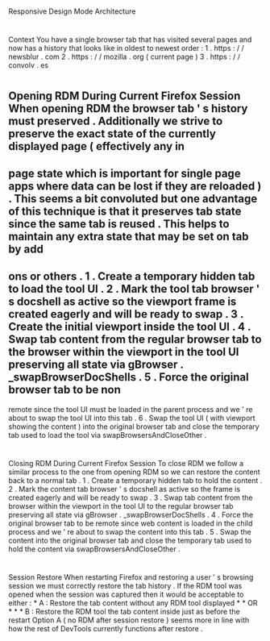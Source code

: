#
Responsive
Design
Mode
Architecture
#
#
Context
You
have
a
single
browser
tab
that
has
visited
several
pages
and
now
has
a
history
that
looks
like
in
oldest
to
newest
order
:
1
.
https
:
/
/
newsblur
.
com
2
.
https
:
/
/
mozilla
.
org
(
current
page
)
3
.
https
:
/
/
convolv
.
es
#
#
Opening
RDM
During
Current
Firefox
Session
When
opening
RDM
the
browser
tab
'
s
history
must
preserved
.
Additionally
we
strive
to
preserve
the
exact
state
of
the
currently
displayed
page
(
effectively
any
in
-
page
state
which
is
important
for
single
page
apps
where
data
can
be
lost
if
they
are
reloaded
)
.
This
seems
a
bit
convoluted
but
one
advantage
of
this
technique
is
that
it
preserves
tab
state
since
the
same
tab
is
reused
.
This
helps
to
maintain
any
extra
state
that
may
be
set
on
tab
by
add
-
ons
or
others
.
1
.
Create
a
temporary
hidden
tab
to
load
the
tool
UI
.
2
.
Mark
the
tool
tab
browser
'
s
docshell
as
active
so
the
viewport
frame
is
created
eagerly
and
will
be
ready
to
swap
.
3
.
Create
the
initial
viewport
inside
the
tool
UI
.
4
.
Swap
tab
content
from
the
regular
browser
tab
to
the
browser
within
the
viewport
in
the
tool
UI
preserving
all
state
via
gBrowser
.
_swapBrowserDocShells
.
5
.
Force
the
original
browser
tab
to
be
non
-
remote
since
the
tool
UI
must
be
loaded
in
the
parent
process
and
we
'
re
about
to
swap
the
tool
UI
into
this
tab
.
6
.
Swap
the
tool
UI
(
with
viewport
showing
the
content
)
into
the
original
browser
tab
and
close
the
temporary
tab
used
to
load
the
tool
via
swapBrowsersAndCloseOther
.
#
#
Closing
RDM
During
Current
Firefox
Session
To
close
RDM
we
follow
a
similar
process
to
the
one
from
opening
RDM
so
we
can
restore
the
content
back
to
a
normal
tab
.
1
.
Create
a
temporary
hidden
tab
to
hold
the
content
.
2
.
Mark
the
content
tab
browser
'
s
docshell
as
active
so
the
frame
is
created
eagerly
and
will
be
ready
to
swap
.
3
.
Swap
tab
content
from
the
browser
within
the
viewport
in
the
tool
UI
to
the
regular
browser
tab
preserving
all
state
via
gBrowser
.
_swapBrowserDocShells
.
4
.
Force
the
original
browser
tab
to
be
remote
since
web
content
is
loaded
in
the
child
process
and
we
'
re
about
to
swap
the
content
into
this
tab
.
5
.
Swap
the
content
into
the
original
browser
tab
and
close
the
temporary
tab
used
to
hold
the
content
via
swapBrowsersAndCloseOther
.
#
#
Session
Restore
When
restarting
Firefox
and
restoring
a
user
'
s
browsing
session
we
must
correctly
restore
the
tab
history
.
If
the
RDM
tool
was
opened
when
the
session
was
captured
then
it
would
be
acceptable
to
either
:
*
A
:
Restore
the
tab
content
without
any
RDM
tool
displayed
*
*
OR
*
*
*
B
:
Restore
the
RDM
tool
the
tab
content
inside
just
as
before
the
restart
Option
A
(
no
RDM
after
session
restore
)
seems
more
in
line
with
how
the
rest
of
DevTools
currently
functions
after
restore
.
